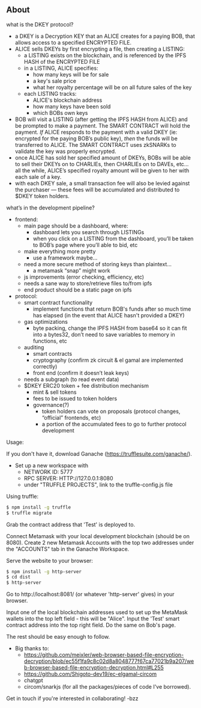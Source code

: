 ## About

what is the DKEY protocol?
- a DKEY is a Decryption KEY that an ALICE creates for a paying BOB, that allows access to a specified ENCRYPTED FILE.
- ALICE sells DKEYs by first encrypting a file, then creating a LISTING:
    - a LISTING exists on the blockchain, and is referenced by the IPFS HASH of the ENCRYPTED FILE
    - in a LISTING, ALICE specifies:
        - how many keys will be for sale
        - a key's sale price
        - what her royalty percentage will be on all future sales of the key
    - each LISTING tracks:
        - ALICE's blockchain address
        - how many keys have been sold
        - which BOBs own keys
- BOB will visit a LISTING (after getting the IPFS HASH from ALICE) and be prompted to make a payment. The SMART CONTRACT will hold the payment. *If* ALICE responds to the payment with a valid DKEY (ie: encrypted for the paying BOB’s public key), *then* the funds will be transferred to ALICE. The SMART CONTRACT uses zkSNARKs to validate the key was properly encrypted. 
- once ALICE has sold her specified amount of DKEYs, BOBs will be able to sell their DKEYs on to CHARLIEs, then CHARLIEs on to DAVEs, etc… all the while, ALICE’s specified royalty amount will be given to her with each sale of a key.
- with each DKEY sale, a small transaction fee will also be levied against the purchaser — these fees will be accumulated and distributed to $DKEY token holders.

what’s in the development pipeline?
- frontend:
    - main page should be a dashboard, where:
        - dashboard lets you search through LISTINGs
        - when you click on a LISTING from the dashboard, you’ll be taken to BOB’s page where you’ll able to bid, etc
    - make everything more pretty
        - use a framework maybe...
    - need a more secure method of storing keys than plaintext…
        - a metamask “snap” might work
    - js improvements (error checking, efficiency, etc)
    - needs a sane way to store/retrieve files to/from ipfs 
    - end product should be a static page on ipfs
- protocol:
    - smart contract functionality
        - implement functions that return BOB's funds after so much time has elapsed (in the event that ALICE hasn't provided a DKEY)
    - gas optimizations
        - byte packing, change the IPFS HASH from base64 so it can fit into a bytes32, don’t need to save variables to memory in functions, etc
    - auditing
        - smart contracts
        - cryptography (confirm zk circuit & el gamal are implemented correctly)
        - front end (confirm it doesn’t leak keys)
    - needs a subgraph (to read event data)
    - $DKEY ERC20 token + fee distribution mechanism
        - mint & sell tokens
        - fees to be issued to token holders
        - governance(?)
            - token holders can vote on proposals (protocol changes, “official” frontends, etc)
            - a portion of the accumulated fees to go to further protocol development


Usage:

If you don't have it, download Ganache (https://trufflesuite.com/ganache/).
- Set up a new workspace with
    - NETWORK ID: 5777
    - RPC SERVER: HTTP://127.0.0.1:8080
    - under "TRUFFLE PROJECTS", link to the truffle-config.js file

Using truffle:
```bash
$ npm install -g truffle
$ truffle migrate
```

Grab the contract address that 'Test' is deployed to.

Connect Metamask with your local development blockchain (should be on 8080).
Create 2 new Metamask Accounts with the top two addresses under the "ACCOUNTS" tab in the Ganache Workspace.

Serve the website to your browser:
```bash
$ npm install -g http-server
$ cd dist
$ http-server
```

Go to http://localhost:8081/ (or whatever 'http-server' gives) in your browser.

Input one of the local blockchain addresses used to set up the MetaMask wallets into the top left field - this will be "Alice".
Input the 'Test' smart contract address into the top right field.
Do the same on Bob's page.

The rest should be easy enough to follow.


- Big thanks to:
    - https://github.com/meixler/web-browser-based-file-encryption-decryption/blob/ec55f1fa9c8c02d8a8048777f67ca77021b9a207/web-browser-based-file-encryption-decryption.html#L255
    - https://github.com/Shigoto-dev19/ec-elgamal-circom
    - chatgpt
    - circom/snarkjs
(for all the packages/pieces of code I've borrowed).

Get in touch if you're interested in collaborating!
-bzz